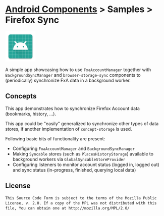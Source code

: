 # [Android Components](../../README.md) > Samples > Firefox Sync

![](src/main/res/mipmap-xhdpi/ic_launcher.png)

A simple app showcasing how to use `FxaAccountManager` together with `BackgroundSyncManager` and `browser-storage-sync` components
to (periodically) synchronize FxA data in a background worker.

## Concepts

This app demonstrates how to synchronize Firefox Account data (bookmarks, history, ...).

This app could be "easily" generalized to synchronize other types of data stores, if another implementation of `concept-storage`
is used.

Following basic bits of functionality are present:

* Configuring `FxaAccountManager` and `BackgroundSyncManager`
* Making `Syncable` stores (such as `PlacesHistoryStorage`) available to background workers via `GlobalSyncableStoreProvider`
* Configuring listeners to monitor account status (logged in, logged out) and sync status (in-progress, finished, querying local data)

## License

    This Source Code Form is subject to the terms of the Mozilla Public
    License, v. 2.0. If a copy of the MPL was not distributed with this
    file, You can obtain one at http://mozilla.org/MPL/2.0/
